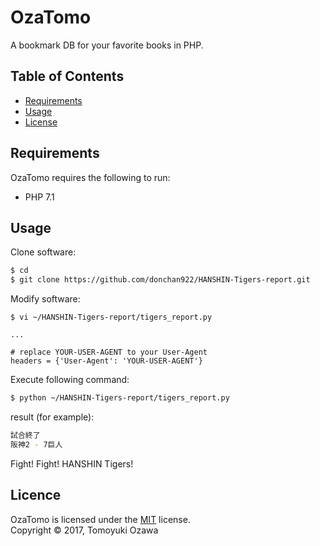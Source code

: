 OzaTomo
==========
A bookmark DB for your favorite books in PHP. 


Table of Contents
-----------------

  * [Requirements](#requirements)
  * [Usage](#usage)
  * [License](#license)


Requirements
------------

OzaTomo requires the following to run:

  * PHP 7.1
  
Usage
------------


Clone software:
```sh
$ cd
$ git clone https://github.com/donchan922/HANSHIN-Tigers-report.git
```

Modify software:
```
$ vi ~/HANSHIN-Tigers-report/tigers_report.py

...

# replace YOUR-USER-AGENT to your User-Agent
headers = {'User-Agent': 'YOUR-USER-AGENT'}
```

Execute following command:
```sh
$ python ~/HANSHIN-Tigers-report/tigers_report.py
```

result (for example):
```sh
試合終了
阪神2 - 7巨人
```
Fight! Fight! HANSHIN Tigers!


## Licence
OzaTomo is licensed under the [MIT](#) license.  
Copyright &copy; 2017, Tomoyuki Ozawa
